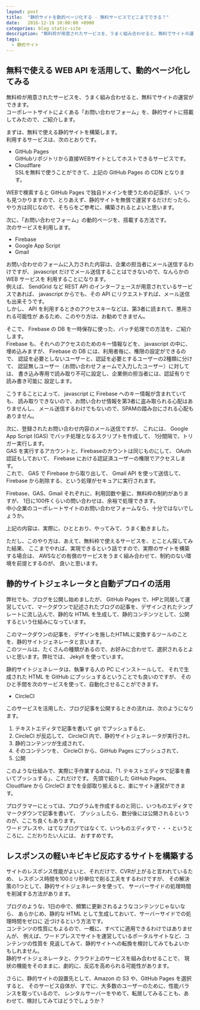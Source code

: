 ```yaml
---
layout: post
title:  "静的サイトを動的ページ化する - 無料サービスでどこまでできる？"
date:   2016-12-18 10:00:00 +0900
categories: blog static-site
description: "無料枠が用意されたサービスを、うまく組み合わせると、無料でサイトの運営ができます。コーポレートサイトによくある「お問い合わせフォーム」を、静的サイトに搭載してみたので、ご紹介します。"
tags:
  - 静的サイト
---
```

## 無料で使える WEB API を活用して、動的ページ化してみる

無料枠が用意されたサービスを、うまく組み合わせると、無料でサイトの運営ができます。  
コーポレートサイトによくある「お問い合わせフォーム」を、静的サイトに搭載してみたので、ご紹介します。  

まずは、無料で使える静的サイトを構築します。  
利用するサービスは、次のとおりです。  

* GitHub Pages  
GitHubリポジトリから直接WEBサイトとしてホストできるサービスです。  
* Cloudflare  
SSLを無料で使うことができて、上記の GitHub Pages の CDN となります。  

WEBで検索すると GitHub Pages で独自ドメインを使うための記事が、いくつも見つかりますので、とりあえず、静的サイトを無償で運営するだけだったら、やり方は同じなので、そちらをご参考に、構築されるとよいと思います。

次に、「お問い合わせフォーム」の動的ページを、搭載する方法です。  
次のサービスを利用します。  

* Firebase
* Google App Script
* Gmail

お問い合わせのフォームに入力された内容は、企業の担当者にメール送信するわけですが、
javascript だけでメール送信することはできないので、なんらかの WEB サービスを
利用することになります。  
例えば、 SendGrid など REST API のインターフェースが用意されているサービスであれば、
javascript からでも、その API にリクエストすれば、メール送信も出来そうです。  
しかし、 API を利用するときのアクセスキーなどは、第3者に読まれて、悪用される可能性が
あるため、このやり方は、お勧めできません。  

そこで、 Firebase の DB を一時保存に使った、バッチ処理での方法を、ご紹介します。  
Firebase も、それへのアクセスのためのキー情報などを、 javascript の中に、
埋め込みますが、 Firebase の DB には、利用者毎に、権限の設定ができるので、
認証を必要としないユーザーと、認証を必要とするユーザーの2種類に分けて、
認証無しユーザー（お問い合わせフォームで入力したユーザー）に対しては、
書き込み専用で読み取り不可に設定し、企業側の担当者には、認証有りで読み書き可能に
設定します。  

こうすることによって、 javascript に Firebase へのキー情報が含まれていても、
読み取りできないので、お問い合わせ情報を第3者に盗み取られる心配はありませんし、
メール送信するわけでもないので、SPAMの踏み台にされる心配もありません。  

次に、登録されたお問い合わせ内容のメール送信ですが、
これには、 Google App Script (GAS) でバッチ処理となるスクリプトを作成して、
1分間隔で、トリガー実行します。  
GAS を実行するアカウントと、Firebaseのカウントは同じものにして、
OAuth 認証もしておいて、 Firebase における認証済ユーザーの権限でアクセスします。  
これで、 GAS で Firebase から取り出して、 Gmail API を使って送信して、 
Firebase から削除する、という処理がセキュアに実行されます。  

Firebase、GAS、Gmail それぞれに、利用回数や量に、無料枠の制約がありますが、
1日に100件くらいの問い合わせは、余裕で処理できます。  
中小企業のコーポレートサイトのお問い合わせフォームなら、十分ではないでしょうか。  

上記の内容は、実際に、ひととおり、やってみて、うまく動きました。  

ただし、このやり方は、あえて、無料枠で使えるサービスを、とことん探してみた結果、
ここまでやれば、実現できるという話ですので、実際のサイトを構築する場合は、
AWSなどの有償のサービスをうまく組み合わせて、制約のない環境を前提とするのが、
良いと思います。

## 静的サイトジェネレータと自動デプロイの活用

弊社でも、ブログを公開し始めましたが、 GitHub Pages で、HPと同居して運営していて、マークダウンで記述されたブログの記事を、デザインされたテンプレートに流し込んで、静的な HTML を生成して、静的コンテンツとして、公開するという仕組みになっています。

このマークダウンの記事を、デザインを施したHTMLに変換するツールのことを、静的サイトジェネレータと言います。  
このツールは、たくさんの種類があるので、お好みに合わせて、選択されるとよいと思います。弊社では、 Jekyll を使っています。  

静的サイトジェネレータは、執筆する人の PC にインストールして、
それで生成された HTML を GitHub にプッシュするということでも良いのですが、
そのひと手間を次のサービスを使って、自動化させることができます。

* CircleCI

このサービスを活用した、ブログ記事を公開するときの流れは、次のようになります。  

1. テキストエディタで記事を書いて git でプッシュすると、 
1. CircleCI が反応して、 CircleCI 内で、静的サイトジェネレータが実行され、  
1. 静的コンテンツが生成されて、  
1. そのコンテンツを、 CircleCI から、GitHub Pages にプッシュされて、
1. 公開  

このような仕組みで、実際に手作業するのは、「1. テキストエディタで記事を書いてプッシュする」、これだけです。
先頭で紹介した GitHub Pages、Cloudflare から CircleCI までを全部取り揃えると、楽にサイト運営ができます。  

プログラマーにとっては、プログラムを作成するのと同じ、いつものエディタでマークダウンで記事を書いて、
プッシュしたら、数分後には公開されるというのが、ここち良くもあります。  
ワードプレスや、はてなブログではなくて、いつものエディタで・・・というところに、こだわりたい人には、
おすすめです。

## レスポンスの軽いキビキビ反応するサイトを構築する

サイトのレスポンス性能がよいと、それだけで、CVRが上がると言われているため、
レスポンス時間を100ミリ秒単位で削る工夫をするわけですが、
その解決策の1つとして、静的サイトジェネレータを使って、
サーバーサイドの処理時間を削減する方法があります。

ブログのような、1日の中で、頻繁に更新されるようなコンテンツじゃないなら、
あらかじめ、静的な HTML として生成しておいて、サーバーサイドでの処理時間をゼロに
近づけるという方法です。  
コンテンツの性質にもよるので、一概に、すべてに適用できるわけではありませんが、
例えば、ワードプレスでサイトを運営しているポータルサイトなど、コンテンツの性質を
見返してみて、静的サイトへの転換を検討してみてもよいかもしれません。  
静的サイトジェネレータと、クラウド上のサービスを組み合わせることで、
現状の機能をそのままに、劇的に、反応を高められる可能性があります。

さらに、静的サイトの設置先として、Amazon の S3 や、GitHub Pages を選択すると、
そのサービス自体が、すでに、大多数のユーザーのために、性能バランスを取っているので、
レンタルサーバーをやめて、転居してみることも、あわせて、検討してみてはどうでしょうか？



